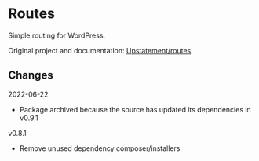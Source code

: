 # Routes
Simple routing for WordPress.

Original project and documentation: [Upstatement/routes](https://github.com/Upstatement/routes)

## Changes
2022-06-22
- Package archived because the source has updated its dependencies in v0.9.1

v0.8.1
- Remove unused dependency composer/installers
